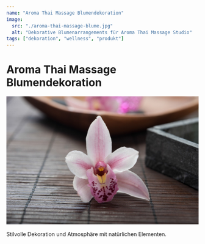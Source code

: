 ```yaml
---
name: "Aroma Thai Massage Blumendekoration"
image:
  src: "./aroma-thai-massage-blume.jpg"
  alt: "Dekorative Blumenarrangements für Aroma Thai Massage Studio"
tags: ["dekoration", "wellness", "produkt"]
---
```


# Aroma Thai Massage Blumendekoration
![Dekorative Blumenarrangements für Aroma Thai Massage Studio](./aroma-thai-massage-blume.jpg)

Stilvolle Dekoration und Atmosphäre mit natürlichen Elementen.
